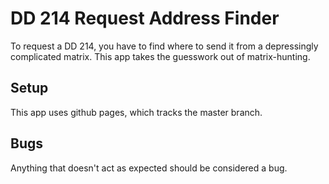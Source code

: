 # DD 214 Request Address Finder

To request a DD 214, you have to find where to send it from a depressingly complicated matrix. This app takes the guesswork out of matrix-hunting.

## Setup

This app uses github pages, which tracks the master branch.

## Bugs

Anything that doesn't act as expected should be considered a bug.
